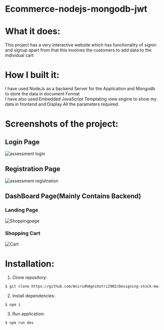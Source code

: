 # Ecommerce-nodejs-mongodb-jwt
# What it does:
This project has a very interactive website which has functionality of signin and signup apart from that this involves the customers to add data to the individual cart

# How I built it:
I have used NodeJs as a backend Server for the Application and Mongodb to store the data in document Format<br>
I have also used Embedded JavaScript Templating view engine to show my data in frontend and Display All the parameters required.<br>

# Screenshots of the project:

## Login Page
![assessment login](https://user-images.githubusercontent.com/72650662/207453767-eec20239-b545-460e-8414-88dfda453bd3.png)

## Registration Page
![assessment registration](https://user-images.githubusercontent.com/72650662/207452390-d92b383c-cc7d-499d-a1ed-767670f86eaa.png)


## DashBoard Page(Mainly Contains Backend)

### Landing Page
![Shoppingpage](https://user-images.githubusercontent.com/72650662/209191450-5e6e35b7-2c16-42a4-aa1d-1112765dd866.png)

### Shopping Cart
![Cart](https://user-images.githubusercontent.com/72650662/209191499-a37e5534-013c-41bd-8f50-9d9497f2eab2.png)


# Installation:
1. Clone repository:
```bash
$ git clone https://github.com/AnirudhAgnihotri2902/Designing-stock-market-auction-mechanism.git
```
2. Install dependencies:
```bas
$ npm i
```
3. Run application:
```bash
$ npm run dev
```
